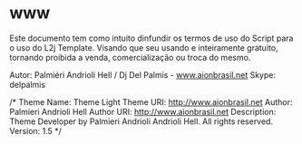www
===
Este documento tem como intuito dinfundir os termos de uso do Script para o uso do L2j Template.
Visando que seu usando e inteiramente gratuito, tornando proibida a venda, comercialização ou troca do mesmo.

Autor: Palmiéri Andrioli Hell / Dj Del Palmis - www.aionbrasil.net
Skype: delpalmis

/*
Theme Name: Theme Light
Theme URI: http://www.aionbrasil.net
Author: Palmieri Andrioli Hell
Author URI: http://www.aionbrasil.net
Description: Theme Developer by Palmieri Andrioli Andrioli Hell. All rights reserved.
Version: 1.5
*/
